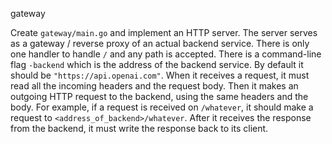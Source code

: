 gateway

Create `gateway/main.go` and implement an HTTP server.
The server serves as a gateway / reverse proxy of an actual backend service.
There is only one handler to handle `/` and any path is accepted.
There is a command-line flag `-backend` which is the address of the backend service.
By default it should be `"https://api.openai.com"`.
When it receives a request, it must read all the incoming headers and the request body.
Then it makes an outgoing HTTP request to the backend, using the same headers and the body.
For example, if a request is received on `/whatever`, it should make a request to `<address_of_backend>/whatever`.
After it receives the response from the backend, it must write the response back to its client.
